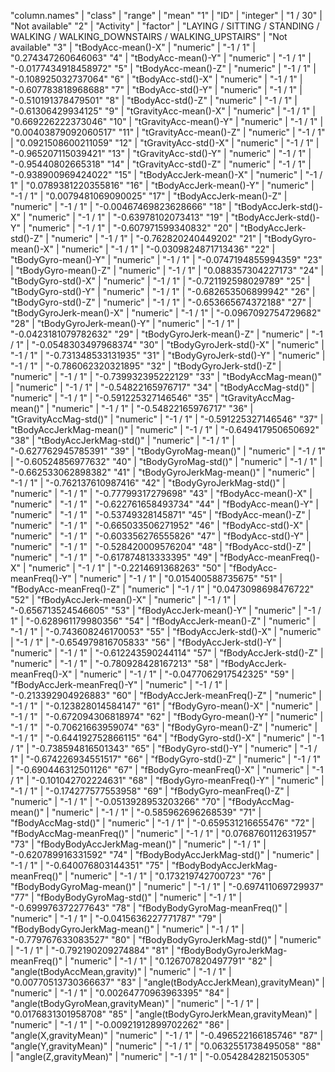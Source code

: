 "column.names" | "class" | "range" | "mean"
"1" | "ID" | "integer" | "1  /  30" | "Not available"
"2" | "Activity" | "factor" | "LAYING / SITTING / STANDING / WALKING / WALKING_DOWNSTAIRS / WALKING_UPSTAIRS" | "Not available"
"3" | "tBodyAcc-mean()-X" | "numeric" | "-1  /  1" | "0.274347260646063"
"4" | "tBodyAcc-mean()-Y" | "numeric" | "-1  /  1" | "-0.0177434918458972"
"5" | "tBodyAcc-mean()-Z" | "numeric" | "-1  /  1" | "-0.108925032737064"
"6" | "tBodyAcc-std()-X" | "numeric" | "-1  /  1" | "-0.607783818968688"
"7" | "tBodyAcc-std()-Y" | "numeric" | "-1  /  1" | "-0.510191378479501"
"8" | "tBodyAcc-std()-Z" | "numeric" | "-1  /  1" | "-0.61306429934125"
"9" | "tGravityAcc-mean()-X" | "numeric" | "-1  /  1" | "0.669226222373046"
"10" | "tGravityAcc-mean()-Y" | "numeric" | "-1  /  1" | "0.00403879092060517"
"11" | "tGravityAcc-mean()-Z" | "numeric" | "-1  /  1" | "0.0921508600211059"
"12" | "tGravityAcc-std()-X" | "numeric" | "-1  /  1" | "-0.965207115039421"
"13" | "tGravityAcc-std()-Y" | "numeric" | "-1  /  1" | "-0.95440802665318"
"14" | "tGravityAcc-std()-Z" | "numeric" | "-1  /  1" | "-0.938900969424022"
"15" | "tBodyAccJerk-mean()-X" | "numeric" | "-1  /  1" | "0.0789381220355816"
"16" | "tBodyAccJerk-mean()-Y" | "numeric" | "-1  /  1" | "0.0079481069090025"
"17" | "tBodyAccJerk-mean()-Z" | "numeric" | "-1  /  1" | "-0.00467469823628666"
"18" | "tBodyAccJerk-std()-X" | "numeric" | "-1  /  1" | "-0.63978102073413"
"19" | "tBodyAccJerk-std()-Y" | "numeric" | "-1  /  1" | "-0.607971599340832"
"20" | "tBodyAccJerk-std()-Z" | "numeric" | "-1  /  1" | "-0.762820240449202"
"21" | "tBodyGyro-mean()-X" | "numeric" | "-1  /  1" | "-0.0309824871713436"
"22" | "tBodyGyro-mean()-Y" | "numeric" | "-1  /  1" | "-0.0747194855994359"
"23" | "tBodyGyro-mean()-Z" | "numeric" | "-1  /  1" | "0.088357304227173"
"24" | "tBodyGyro-std()-X" | "numeric" | "-1  /  1" | "-0.721192598029789"
"25" | "tBodyGyro-std()-Y" | "numeric" | "-1  /  1" | "-0.682653506899942"
"26" | "tBodyGyro-std()-Z" | "numeric" | "-1  /  1" | "-0.653665674372188"
"27" | "tBodyGyroJerk-mean()-X" | "numeric" | "-1  /  1" | "-0.0967092754729682"
"28" | "tBodyGyroJerk-mean()-Y" | "numeric" | "-1  /  1" | "-0.0423181079782632"
"29" | "tBodyGyroJerk-mean()-Z" | "numeric" | "-1  /  1" | "-0.0548303497968374"
"30" | "tBodyGyroJerk-std()-X" | "numeric" | "-1  /  1" | "-0.731348533131935"
"31" | "tBodyGyroJerk-std()-Y" | "numeric" | "-1  /  1" | "-0.786062320321895"
"32" | "tBodyGyroJerk-std()-Z" | "numeric" | "-1  /  1" | "-0.739932395222129"
"33" | "tBodyAccMag-mean()" | "numeric" | "-1  /  1" | "-0.54822165976717"
"34" | "tBodyAccMag-std()" | "numeric" | "-1  /  1" | "-0.591225327146546"
"35" | "tGravityAccMag-mean()" | "numeric" | "-1  /  1" | "-0.54822165976717"
"36" | "tGravityAccMag-std()" | "numeric" | "-1  /  1" | "-0.591225327146546"
"37" | "tBodyAccJerkMag-mean()" | "numeric" | "-1  /  1" | "-0.649417950650692"
"38" | "tBodyAccJerkMag-std()" | "numeric" | "-1  /  1" | "-0.627762945785391"
"39" | "tBodyGyroMag-mean()" | "numeric" | "-1  /  1" | "-0.60524856977632"
"40" | "tBodyGyroMag-std()" | "numeric" | "-1  /  1" | "-0.662533062898382"
"41" | "tBodyGyroJerkMag-mean()" | "numeric" | "-1  /  1" | "-0.762137610987416"
"42" | "tBodyGyroJerkMag-std()" | "numeric" | "-1  /  1" | "-0.77799317279698"
"43" | "fBodyAcc-mean()-X" | "numeric" | "-1  /  1" | "-0.622761658493734"
"44" | "fBodyAcc-mean()-Y" | "numeric" | "-1  /  1" | "-0.53749328145871"
"45" | "fBodyAcc-mean()-Z" | "numeric" | "-1  /  1" | "-0.665033506271952"
"46" | "fBodyAcc-std()-X" | "numeric" | "-1  /  1" | "-0.603356276555826"
"47" | "fBodyAcc-std()-Y" | "numeric" | "-1  /  1" | "-0.528420009576204"
"48" | "fBodyAcc-std()-Z" | "numeric" | "-1  /  1" | "-0.617874813333395"
"49" | "fBodyAcc-meanFreq()-X" | "numeric" | "-1  /  1" | "-0.2214691368263"
"50" | "fBodyAcc-meanFreq()-Y" | "numeric" | "-1  /  1" | "0.015400588735675"
"51" | "fBodyAcc-meanFreq()-Z" | "numeric" | "-1  /  1" | "0.0473098698476722"
"52" | "fBodyAccJerk-mean()-X" | "numeric" | "-1  /  1" | "-0.656713524546605"
"53" | "fBodyAccJerk-mean()-Y" | "numeric" | "-1  /  1" | "-0.628961179980356"
"54" | "fBodyAccJerk-mean()-Z" | "numeric" | "-1  /  1" | "-0.743608246170053"
"55" | "fBodyAccJerk-std()-X" | "numeric" | "-1  /  1" | "-0.654979816705833"
"56" | "fBodyAccJerk-std()-Y" | "numeric" | "-1  /  1" | "-0.612243590244114"
"57" | "fBodyAccJerk-std()-Z" | "numeric" | "-1  /  1" | "-0.780928428167213"
"58" | "fBodyAccJerk-meanFreq()-X" | "numeric" | "-1  /  1" | "-0.0477062917542325"
"59" | "fBodyAccJerk-meanFreq()-Y" | "numeric" | "-1  /  1" | "-0.213392904926883"
"60" | "fBodyAccJerk-meanFreq()-Z" | "numeric" | "-1  /  1" | "-0.123828014584147"
"61" | "fBodyGyro-mean()-X" | "numeric" | "-1  /  1" | "-0.672094306818974"
"62" | "fBodyGyro-mean()-Y" | "numeric" | "-1  /  1" | "-0.70621663959074"
"63" | "fBodyGyro-mean()-Z" | "numeric" | "-1  /  1" | "-0.644192752866115"
"64" | "fBodyGyro-std()-X" | "numeric" | "-1  /  1" | "-0.738594816501343"
"65" | "fBodyGyro-std()-Y" | "numeric" | "-1  /  1" | "-0.674226934551517"
"66" | "fBodyGyro-std()-Z" | "numeric" | "-1  /  1" | "-0.690446312501126"
"67" | "fBodyGyro-meanFreq()-X" | "numeric" | "-1  /  1" | "-0.101042702224631"
"68" | "fBodyGyro-meanFreq()-Y" | "numeric" | "-1  /  1" | "-0.174277577553958"
"69" | "fBodyGyro-meanFreq()-Z" | "numeric" | "-1  /  1" | "-0.0513928953203266"
"70" | "fBodyAccMag-mean()" | "numeric" | "-1  /  1" | "-0.585962696268539"
"71" | "fBodyAccMag-std()" | "numeric" | "-1  /  1" | "-0.659531216655476"
"72" | "fBodyAccMag-meanFreq()" | "numeric" | "-1  /  1" | "0.0768760112631957"
"73" | "fBodyBodyAccJerkMag-mean()" | "numeric" | "-1  /  1" | "-0.620789916331592"
"74" | "fBodyBodyAccJerkMag-std()" | "numeric" | "-1  /  1" | "-0.640076803144351"
"75" | "fBodyBodyAccJerkMag-meanFreq()" | "numeric" | "-1  /  1" | "0.173219742700723"
"76" | "fBodyBodyGyroMag-mean()" | "numeric" | "-1  /  1" | "-0.697411069729937"
"77" | "fBodyBodyGyroMag-std()" | "numeric" | "-1  /  1" | "-0.699976372277643"
"78" | "fBodyBodyGyroMag-meanFreq()" | "numeric" | "-1  /  1" | "-0.0415636227771787"
"79" | "fBodyBodyGyroJerkMag-mean()" | "numeric" | "-1  /  1" | "-0.779767633083527"
"80" | "fBodyBodyGyroJerkMag-std()" | "numeric" | "-1  /  1" | "-0.792190209274884"
"81" | "fBodyBodyGyroJerkMag-meanFreq()" | "numeric" | "-1  /  1" | "0.126707820497791"
"82" | "angle(tBodyAccMean,gravity)" | "numeric" | "-1  /  1" | "0.00770513730366637"
"83" | "angle(tBodyAccJerkMean),gravityMean)" | "numeric" | "-1  /  1" | "0.00264770963963395"
"84" | "angle(tBodyGyroMean,gravityMean)" | "numeric" | "-1  /  1" | "0.0176831301958708"
"85" | "angle(tBodyGyroJerkMean,gravityMean)" | "numeric" | "-1  /  1" | "-0.00921912899702262"
"86" | "angle(X,gravityMean)" | "numeric" | "-1  /  1" | "-0.496522166185746"
"87" | "angle(Y,gravityMean)" | "numeric" | "-1  /  1" | "0.0632551738495058"
"88" | "angle(Z,gravityMean)" | "numeric" | "-1  /  1" | "-0.0542842821505305"
